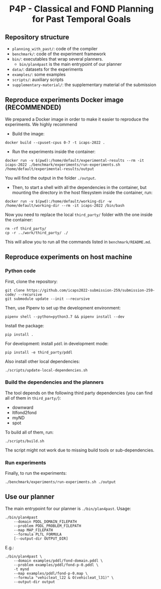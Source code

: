 <h1 align="center">
  <b>P4P - Classical and FOND Planning for Past Temporal Goals</b>
</h1>

## Repository structure

- `planning_with_past/`: code of the compiler
- `benchmark/`: code of the experiment framework
- `bin/`: executables that wrap several planners.
  - `bin/plan4past` is the main entrypoint of our planner
- `data/`: datasets for the experiments
- `examples/`: some examples
- `scripts/`: auxiliary scripts
- `supplementary-material/`: the supplementary material of the submission


## Reproduce experiments Docker image (RECOMMENDED)

We prepared a Docker image in order to make it easier to reproduce the experiments.
We highly recommend

- Build the image:
```
docker build --cpuset-cpus 0-7 -t icaps-2022 .
```

- Run the experiments inside the container:
```
docker run -v $(pwd):/home/default/experimental-results --rm -it icaps-2022 ./benchmark/experiments/run-experiments.sh /home/default/experimental-results/output
```

You will find the output in the folder `./output`.

- Then, to start a shell with all the dependencies in the container, but mounting
  the directory in the host filesystem inside the container, run:
```
docker run -v $(pwd):/home/default/working-dir -w /home/default/working-dir --rm -it icaps-2022 /bin/bash
```
Now you need to replace the local `third_party/` folder with the one inside the container:
```
rm -rf third_party/
cp -r ../work/third_party/ ./
```
This will allow you to run all the commands listed in `benchmark/README.md`.

## Reproduce experiments on host machine

### Python code

First, clone the repository:
```
git clone https://github.com/icaps2022-submission-259/submission-259-code/ --recursive
git submodule update --init --recursive
```

Then, use Pipenv to set up the development environment:

```
pipenv shell --python=python3.7 && pipenv install --dev
```

Install the package:
```
pip install .
```

For development: install `pddl` in development mode:
```
pip install -e third_party/pddl
```

Also install other local dependencies:
```
./scripts/update-local-dependencies.sh
```

### Build the dependencies and the planners

The tool depends on the following third party dependencies
(you can find all of them in `third_party/`):

- downward
- ltlfond2fond
- myND
- spot

To build all of them, run:
```
./scripts/build.sh
```

The script might not work due to missing build tools or sub-dependencies.

### Run experiments

Finally, to run the experiments:

```
./benchmark/experiments/run-experiments.sh ./output
```

## Use our planner

The main entrypoint for our planner is `./bin/plan4past`. Usage: 

```
./bin/plan4past
    --domain PDDL_DOMAIN_FILEPATH
    --problem PDDL_PROBLEM_FILEPATH
    --map MAP_FILEPATH
    --formula PLTL_FORMULA
    [--output-dir OUTPUT_DIR]
```

E.g.:

```
./bin/plan4past \
    --domain examples/pddl/fond-domain.pddl \
    --problem examples/pddl/fond-p-0.pddl \
    -t mynd
    --map examples/pddl/fond-p-0.map \
    --formula "vehicleat_l22 & O(vehicleat_l31)" \
    --output-dir output
```
